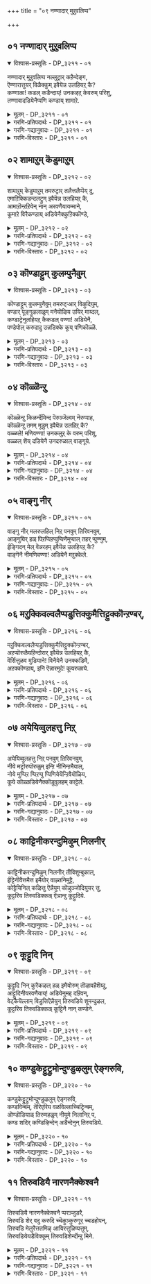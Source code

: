 +++
title = "०९ नण्णादार् मुऱुवलिप्प"

+++


## ०१ नण्णादार् मुऱुवलिप्प

<details open><summary>विश्वास-प्रस्तुतिः - DP_३२११ - ०१</summary>

नण्णादार् मुऱुवलिप्प नल्लुट्रार् कऱैन्देङ्ग,  
ऎण्णारात्तुयर् विळैक्कुम् इवैयॆन्न उलहियऱ् कै?   
कण्णाळा\! कडल् कडैन्दाय्\! उनकऴऱ् केवरुम् परिशु,  
तण्णावादडियेनैप्पणि कण्डाय् शामाऱे.
</details>

<details><summary>मूलम् - DP_३२११ - ०१</summary>

नण्णादार् मुऱुवलिप्प नल्लुट्रार् कऱैन्देङ्ग,  
ऎण्णारात्तुयर् विळैक्कुम् इवैयॆन्न उलहियऱ् कै?   
कण्णाळा\! कडल् कडैन्दाय्\! उनकऴऱ् केवरुम् परिशु,  
तण्णावादडियेनैप्पणि कण्डाय् शामाऱे.
</details>

<details><summary>गरणि-प्रतिपदार्थः - DP_३२११ - ०१</summary>

नण्णादार् = आश्रयिसदवरु, मुऱुवलिप्प = मुसिनगुवन्थ, नल् उट्रार् = ऒळ्ळॆय बन्धुगळु, \(ऒळ्ळॆय आश्रयिसिद्वरु\), कऱैन्दु = मनकरगि, एङ्ग = सङ्कटपडुवन्थ, ऎण् आरा = ऎणिसलु साध्यवागद, तुयर् = दुःखगळन्नु, विळैक्कूम् = बॆळसुवन्थ, इवै = इवुगळु, ऎन्न = एनु \(ऎन्थाद्दु\) उलहियकऴ् कै \(उलहु इयऱ् कै\) = ई लोकद स्वभाववादद्दु, कण् आळा = आळवाद दयॆयन्नुळ्ळवने \(दयाळुवे, करुणाळुवे\), कडल् कडैन्दाय् = कडलन्नु कडॆदवने, उन =निन्न, कऴऱ् के = पाददॆडॆगे, वरुम् = बरुव, परिशु = बहुमानवन्नु \(रीतियन्नु\) \(हिरिमॆयन्नु\), तण् आवाद = कृपॆगॆ योग्यनल्लद, अडियेनै = ई दासनन्नु, पणि = कृपॆमाडु, कण्डाय् = कण्डॆया, शाम् आऱे = सायुव हागॆये. 
</details>

<details><summary>गरणि-गद्यानुवादः - DP_३२११ - ०१</summary>

आश्रयिसदवरु मुसिनगुवन्थ, चॆन्नागि आश्रयिसिरुववरु \(बन्धुबळगदवरु\) मनकरगि सङ्कटपडुवन्थ, ऎणिसलसाध्यवाद दुःखगळन्नु बॆळॆसुवन्थ ई लोकद स्वभाववाद इदु ऎन्थाद्दु? आळवाद दयॆयुळ्ळवने, कडलन्नु कडॆदवने, निन्न पाददॆडॆगे बरुव वरवन्नुकृपॆगॆ योग्यनल्लद ई दासनन्नु, सायुत्तिरुव हागॆये, कृपॆमाडु, कण्डॆया\! 
</details>

<details><summary>गरणि-विस्तारः - DP_३२११ - ०१</summary>

ई पाशुरदल्लि भक्तनादवनु भगवन्तनल्लि माडबेकाद ’प्रपत्ति’य सूचनॆ बरुत्तदॆ. ’प्रपत्ति’ अथवा ’शरणागति’यल्लि ऎरडु बगॆ. 

’भगवन्त, नन्न ई जन्मद सङ्कटगळन्नु तडॆयलारॆ. नन्नन्नु ईगले निन्न पादारविन्दगळल्लि सेरिसिको’ – ऎम्बुदु ऒन्दु बगॆ. जीवनदल्लि अनुभविसुव सङ्कटगळ तॊळलिकॆयल्लि बेसत्तु. जीवनवन्नु मुगिसिदरॆ साकुमाडॆन्दु बेडुवुदु इदु. इन्नॊन्दु बगॆयदु “भगवन्त, ननगॆ ऒदगि बन्दिरुव दुःखसङ्कटगळु नन्न कर्मक्कॆ अण्टिबन्दवु. अवन्नु नानु अनुभविसलेबेकु ऎम्बुदु ननगॆ तिळिदिदॆ. हागॆये माडुत्तेनॆ. आदरॆ, कृपासागानाद नीनु नानु ई देहयात्रॆयन्नु मुगिसिद कूडले, नन्नन्नु नन्न तिरुवडिगळ बळिगॆ करॆदुको. इदे नन्न विनम्र प्रार्थनॆ” –

प्रपत्तिय लक्षणगळल्लि – १\) भगवन्तन गुणस्वभावगळन्नु कुरितु बायि तुम्ब हॊगळुवुदु. २\) तन्न \(भक्तन\) दुर्गुणगळन्नु, तन्न नीचत्ववन्नु कुरितु निन्दिसिकॊळ्ळुवुदु. ३\) तानु अवन अपारकृपॆगॆ तक्कवनल्लदिद्दरू, परमकृपाळुवागि अवनु तन्नन्नु अवन पादगळॆडॆयल्लि सेरिसिकॊळ्ळुव कृपॆमाडबेकॆन्दु बेडुवुदु – इवु बलु मुख्यभागगळु. पाशुरदल्लि इवु चॆन्नागि कण्डुबरुत्तवॆ. 

ई पाशुरदल्लि बरुव इन्नॊन्दु विषयवॆन्दरॆ, ई लोकद जनर नडवळिकॆ. 

“नण्णादार् मुऱुवलिप्प” – \[ऒब्बनन्नु आश्रयिसुववरु कॆलवरु. आश्रयिसदवरु अनेकरु. अवरल्लि \(ई गुम्पिनल्लि\) अवन शत्रुगळू सेरुत्तारॆ\]. नम्मन्नु आश्रयिसदवरु नावु पडुव दुःख, कष्ट, सङ्कटगळन्नु कण्डु कनिकरिसुवुदिल्ल. अदक्कॆ बदलागि, मुसिमुसि नगुत्तारॆ. नम्म सङ्कटगळु अवरिगॆ हितवो, सन्तोषवो काणॆ. इदु ऒन्दु बगॆय जन. 

“नल्लुट्रार् कऱैन्देङ्ग” – नम्मन्नु आश्रयिसिरुववरु नम्म हत्तिरद बन्धुगळु – नॆण्टरु, इष्टरु, मित्ररु. नम्म कष्टगळन्नु कण्डु अवरु मरुगुत्तारॆ. नमगॆ ऒळ्ळॆयदागलि ऎन्दु आशिसुत्तारॆ.

“ऎन्नारात्तुयर् विळैक्कूम्” – हीगॆ ऒब्बरु कनिकरिसिदरॆ, मत्तॊब्बरु मुनिनगुवुदरिन्द, दुःख ऎणिकॆयिल्लदॆ हॆच्चुत्ता होगुत्तदॆयष्टॆ. 

“इवैयॆन्न उलहियऱ् कै” – ई लोकद जनर ई बगॆय स्वभाव विचित्रवल्लवे? इदॆन्था स्वभाव इदु? 

“कडल् कडैन्दाय्” – भगवन्तन आश्रित वात्सल्यक्कॆ इदॊन्दु निदर्शन. देवतॆगळू दानवरू कडु शत्रुगळु. देवतॆगळन्नु हिंसिसुवुदु दानवर कॆलस. देवतॆगळु भक्तरु. भगवन्तनन्नु आश्रयिसिरुववरु देवतॆगळ कष्टवन्नु कण्ड भगवन्तनु तन्न कौशलदिन्द देवदानवरन्ने ऒट्टुगूडिसि, पाल्गडलन्नु कडॆयिसिदनु. अदरिन्द हॊरबन्द अमृतवन्नु देवतॆगळिगॆ मात्रवे हञ्चि, अवरन्नु अमररन्नागिसिदनु. इदु भगवन्तन अपारकृपॆ.

आळ्वाररु हेळुत्तारॆ- भगवन्त, ऒब्बनन्नु कुरितु हॊगळुवन्थ, मत्तॆ कॆलवरु अवनन्नु तॆगळि मुसिनगुवन्थ ई लोकदवर विचित्रवर्तनॆयन्नु कण्डु ननगॆ बेसरवागिदॆ. नीनु कृपासागर. कडलन्नु कडॆदु देवतॆगळिगॆ अमृतवन्नित्तु उपकारमाडिदवनु. निन्न कृपॆगॆ \(नीचनाद\) नानु योग्यनल्ल. आदरू, नानु सायुत्तिरुव हागॆये, नन्नन्नु निन्न तिरुवडिगळ बळिगॆ सेरुव वरवन्नु दयॆनीडु.
</details>

## ०२ शामाऱुम् कॆडुमाऱुम्

<details open><summary>विश्वास-प्रस्तुतिः - DP_३२१२ - ०२</summary>

शामाऱुम् कॆडुमाऱुम् तमरुट्रार् तलैत्तलैप्पॆय् दु,  
एमाऱिक्किडन्दलट्रुम् इवैयॆन्न उलहियऱ् कै,   
आमाऱॊन्ऱऱियेन् नान् अरवणैयायम्माने,  
कूमाऱे विरैकण्डाय् अडियेनैक्कुऱिक्कॊण्डे,
</details>

<details><summary>मूलम् - DP_३२१२ - ०२</summary>

शामाऱुम् कॆडुमाऱुम् तमरुट्रार् तलैत्तलैप्पॆय् दु,  
एमाऱिक्किडन्दलट्रुम् इवैयॆन्न उलहियऱ् कै,   
आमाऱॊन्ऱऱियेन् नान् अरवणैयायम्माने,  
कूमाऱे विरैकण्डाय् अडियेनैक्कुऱिक्कॊण्डे,
</details>

<details><summary>गरणि-प्रतिपदार्थः - DP_३२१२ - ०२</summary>

शामा आऱुम् = मरणहॊन्दुवुदू, कॆडुम् आऱुम् = कॆडुवुदू \(कष्टगळन्नु अनुभविसुवुदू\), तमर् = दायादिगळु, उट्रार् = बन्धुगळु, तलै तलै पॆय् दु = ऒब्बर मेलॊब्बरु बिद्दु हॊडॆदाडुवुदू, एमाऱि = मोसहोगि, किडन्दु = बिद्दु, अलट्रुम् = गोळाडुवुदू, इदु ऎन्न = इवॆल्ल ऎन्थाद्दु, उलहुइयऱ् कै = लोकद स्वभाववु, आम् = आऱु = उज्जीवनगॊळ्ळुव विधवन्नु, ऒन्ऱु = स्वल्पवू, अऱियेन् = अरियॆनु, नान् = नानु, अरवु अणैयाय् = हाविन हासुगॆयवने, अम्माने = सर्वेश्वरने, कूम् आऱे = \(नन्नन्नु\) कूगि करॆयुव रीतियल्ले, विरैकण्डाय् = बेग अनुग्रहिसु, कण्डॆया, अडियेनै = ई दासनन्नु, कुऱिक्कॊण्डे = गुरुतिट्टुकॊण्डे \(मनस्सु माडिये\). 
</details>

<details><summary>गरणि-गद्यानुवादः - DP_३२१२ - ०२</summary>

मरण हॊन्दुवुदु, कॆडुवुदु \(कष्टगळन्नन्नुभविसुवुदु\), दायादिगळु, बन्धुगळु ऒब्बर मेलॊब्बरु बिद्दु हॊडॆदाडुवुदु, मोसहोगि बिद्दुबिद्दु गोळाडुवुदू – इदेनु ई लोकद स्वभाव? उज्जीवनगॊळ्ळुव बगॆयन्नु स्वल्पवू नानरियॆनु. हाविन हासुगॆयवने, सर्वेश्वरने, कूगिकरॆयुव रीतियल्ले ई दासनन्नु गुरुतिट्टुकॊण्डु बेग अनुग्रहिसु, कण्डॆया\! 
</details>

<details><summary>गरणि-विस्तारः - DP_३२१२ - ०२</summary>

हिन्दिन पाशुरदल्लि इहलोकद मनुष्यर परस्पर वर्तनॆयन्नु कुरितु हेळलायितु. ई पाशुरदल्लि अवरिगॆ ऒदगि बरुव सङ्कटगळन्नु कुरितु हेळलागुत्तदॆ. 

“शामाऱुम्.................उलहियऱ् कै” – इल्लि कॆलवु आकस्मिकवाद सङ्कटगळन्नु हेळलागुत्तदॆ. आकस्मिकवागि नडॆयुव विद्यमानगळल्लि ’मरणवॊदगुवुदु’ ऒन्दु. अदुआश्चर्यवन्नू खेदवन्नू ऒट्टिगॆ उण्टु माडुत्तदॆ. चॆन्नागि बदुकि बाळुत्तिरुव मनुष्यनु इद्दक्किद्दन्तॆ मरणिसुवुदागलि, तन्न आर्थिक स्थितियिन्द इद्दक्किद्दन्तॆ उरुळि, भिक्षिकनागुवुदागलि ऒन्दु विचित्रवे सरि. बन्धुगळू दायादिगळू द्वेषासूयॆगळन्नु कारुत्ता परस्पर मनस्सन्नु कॆडिसिकॊळ्ळुवुदन्तू सर्वसामान्य. शान्तिसन्तोषगळिन्द कूडि ऎल्लरू बाळबेकॆम्बुदु अपरूपवाद विषय. इन्नु जीवनदल्लि तम्म वस्तुगळन्नु कळॆदुकॊळ्ळुवुदु, होदद्दक्कागि गोळाडुवुदु – इवुगळू सर्वसामान्यवे. हीगॆ, मनुष्यन नाना बगॆय वर्तनॆगळू, अवुगळिन्द बरुव क्लेशगळु बहळ विचित्रवादवे. इल्लिन प्रश्नॆयेनॆन्दरॆ – ई इहजीवनद नानासङ्कटगळ निवारणॆगॆ अवकाशविल्लवे? 

“आम्ऱॊन्ऱऱियेन्नान्” – मेलण ऎल्ला विचित्र अवस्थॆगळिगॆ ऒळगागि क्लेशपडदन्तॆ उज्जीवनगॊळ्ळुव बगॆयन्नु नानु \(आळ्वाररु\) अरियॆनल्ल – ऎम्ब परिताप. 

“अरवु अणैयाय्” – शेषनन्नु हासुगॆयागि माडिकॊण्डु पाल्गडलल्लि पवडिसि योग निद्दॆयल्लिरुव भगवन्तनन्नु सम्बोधिसिद्दु इदु. नीनु सृष्टिसिद लोकद सङ्कटगळन्नु हरिसबारदे? चेतनर उज्जीवन मार्गवन्नु अवरिगॆ कलिसबारदे? ऎन्द हागॆ. 

“कूमाऱे विरैकण्डाय्......................” – सर्वज्ञनू सर्वरक्षकनू आगिरुव भगवन्तने भक्तर सङ्कटगळन्नु कण्डुकॊळ्ळबेकु. मरुकगॊण्डु अवरन्नु उद्धरिसलु तवकपडबेकु. इदे सहजवादद्दु. मगुविन सङ्कटवन्नु कण्डु तन्दॆ तायियरु कनिकरिसि अदर बळिगॆ धाविसुवन्तॆ. 

आळ्वाररु हेळुत्तारॆ- भगवन्त, ई लोकदल्लि, मरण, कष्ट-सङ्कटगळु, दायादिगळ बन्धुगळ हिंसॆगळु, मोस, वञ्चनॆ, नष्ट, गोळाटगळु – इवॆल्ला मनुष्यनन्नु बगॆबगॆयागि हिंसिसुत्तवॆयष्टॆ. इवुगळिन्द पारागुव उज्जीवनद दारि ननगॆ तिळियदु. नीने, ई दासनन्नु उरुतिसि, निन्नवनॆन्दु भाविसि, नन्नन्नु निन्न बळिगॆ कूगि करॆयुवन्तॆ कनिकरिसु.
</details>

## ०३ कॊण्डाट्टुम् कुलम्पुनैवुम्

<details open><summary>विश्वास-प्रस्तुतिः - DP_३२१३ - ०३</summary>

कॊण्डाट्टुम् कुलम्पुनैवुम् तमरुट्र्‍आर् विऴुदियुम्,  
वण्डार् पूङ्गुऴलाळुम् मनैयॊऴिय उयिर् माय्दल्,  
कण्डाट्रेनुलहियऱ् कैकडल् वण्णा\! अडियेनै,  
पण्डेपोल् करुदादु उन्नडिक्के कूय् पणिकॊळ्ळॆ.
</details>

<details><summary>मूलम् - DP_३२१३ - ०३</summary>

कॊण्डाट्टुम् कुलम्पुनैवुम् तमरुट्र्‍आर् विऴुदियुम्,  
वण्डार् पूङ्गुऴलाळुम् मनैयॊऴिय उयिर् माय्दल्,  
कण्डाट्रेनुलहियऱ् कैकडल् वण्णा\! अडियेनै,  
पण्डेपोल् करुदादु उन्नडिक्के कूय् पणिकॊळ्ळॆ.
</details>

<details><summary>गरणि-प्रतिपदार्थः - DP_३२१३ - ०३</summary>

कॊण्डाट्टुम् = हब्बहुण्णिवॆगळन्नु नडॆसि, मनॆतुम्ब जनर जॊतॆयल्लि सन्तोषदिन्द काल कळॆयुवुदु, कुलम् = कुलवु, पुनैवुम् = \(नडॆसुव\) अहङ्कारद कूडिकॆयू, तमर् = दायादिगळु, उट्रार् = बन्धुगळु, विऴुनिदियुम् = अपारवाद ऐश्वर्यवू, वण्डु = हूविन तलॆगूदलुळ्ळवळू, मनै = मनॆयू, ऒऴिय = नाशवागुवुदु, उयिर् माय् दल् = प्राणवन्नु कळॆदुकॊळ्ळुवुदु \(प्राणवन्नु नीगुवुदु\), कण्डु = \(इवुगळन्नु\) कण्डु, आट्रेन् = सहिसलारॆनु. उलहु इयऱ् कै = लोकद स्वभाववन्नु, कडल् वण्णा = कडलिन बण्णवुळ्ळवने, अडियेनै = ई दासनन्नु, पण्डेपोल् = इष्टुदिनगळ हागॆ, करुदादु = उद्देशिसिद हागल्लदॆ, \(कडॆगणिसदॆ\), उन् अडिक्के = निन्न तिरुवडिगळ बळिगॆ, कूय् = कूगि \(करॆसिकॊण्डु\) पणिकॊळ् = सेवॆयन्नु स्वीकरिसु.
</details>

<details><summary>गरणि-गद्यानुवादः - DP_३२१३ - ०३</summary>

हब्बहुण्णिमॆगळन्नु नडॆसि, मनॆ तुम्ब्क जनर जॊतॆयल्लि सन्तोषदिन्द कालकळॆयुवुदु, कुलवु नडॆसुव जम्बद कूटगळन्नु एर्पडिसुवुदु, दायादिगळु, बन्धुगळु, अपारवाद ऐश्वर्य, दुम्बिगळु तुम्बिरुव हूविन तलॆगूदलिनवळु, मनॆ, नाशवागुवुदु, असुनीगुवुदु – ई लोकद स्वभाववन्नु कण्डु सहिसलारॆ, कडलवण्णने, ई दासनन्नुइष्टु दिनगळ हागॆ कडॆगणिसदॆ, करॆसिकॊण्डु, सेवॆयन्नु स्वीकरिसु. 
</details>

<details><summary>गरणि-विस्तारः - DP_३२१३ - ०३</summary>

सन्तोषवू दुःखवू हेगॆ हगलु रात्रियन्तॆ मनुष्यनन्नु बॆन्नु हत्तियातनॆगॆ गुरिमाडुवुदन्नू अदक्कॆ परिहारवेनॆम्बुदन्नू इल्लि हेळलागुत्तिदॆ. 

मनुष्यनु मैमरॆतु अनुभविसुव सन्तोषद सन्दर्भगळन्नू, अवुगळिगॆ मूलवाद उपकरणगळन्नू हन्तहन्तवागि हेळुत्ता बन्दरू, ऒन्दरिन्द मत्तॊन्दु ऎम्बुदन्नु यारू मरॆयुव हागिल्ल. अवॆल्लवू परस्पर सम्बन्धपडॆदवे. हणवन्तनादवनन्नु ऎल्लरू आश्रयिसुत्तारॆ. स्वप्रयोजनक्कागि हगॆतनवन्नू मरॆयुत्तारॆ. बळगदवरन्नुकुरितु हेळबेकाद्दे इल्ल. तन्न सन्तोषक्कॆ मितिये इल्लवॆन्दू, तानु चिरकालवू हीगॆये इरुवॆनॆन्दू भाविसुत्ता बीगुत्तिरुवाग, तटक्कगॆ ऒन्दॊन्दागि आगलि, ऒट्टागि आगलि, अवनिगॆ सन्तोष तरुवन्थाद्दु ऎल्लवू इल्लवादरॆ, ऒदगि बरुव दुःखसङ्कटगळिगॆ पारवुण्टॆ? 

सन्तोषवू दुःकसङ्कटगळु मनुष्यनन्नु बुडमट्ट कुलुकि हाकुत्तिरुव ई लोकद ’विचित्र’वन्नु कण्डु आळ्वाररिगॆ तुम्ब व्यथॆयागिदॆ. इदक्कॆ परिहारविल्लवे? 

आळ्वाररु हेळुत्तारॆ- कडलवण्णनाद भगवन्त, अपार सम्पत्तिनॊडनॆ बरुव सन्तोषसमारम्भगळु, कुलद हॆम्मॆय कूटगळु, सुदतियरु, नॆण्टरु, इष्टरु, दायादिगळु, आस्तिपास्तिगळु, मनॆमठगळु – इवुगळ नडुवॆ सन्तोषदिन्द, वैभवदिन्द मॆरॆयुव समयदल्लि इवुगळ नष्टवू, सावू तरुव दुःखसङ्कटगळन्नु कण्डु कण्डु ननगॆ तुम्ब व्यथॆयागिदॆ. अवन्नु नानु सहिसलारॆ. आद्दरिन्द, नन्नन्नु बेगलॆ निन्न बळिगॆ करॆदुको. निन्न नित्यसेवॆयन्नु अनुग्रहिसु.
</details>

## ०४ कॊळ्ळॆन्ऱु

<details open><summary>विश्वास-प्रस्तुतिः - DP_३२१४ - ०४</summary>

कॊळ्ळॆन्ऱु किळर्न्दॆमिन्द पॆरुञ्जॆल्वम् नॆरुप्पाह,   
कॊळ्ळॆन्ऱु तमम् मूडुम् इवैयॆन्न उलहिऱ् कै?   
वळ्ळले\! मणिवण्णा\! उनकलुऱ् के वरुम् परिशु,  
वळ्ळल् शॆय् दडियेनै उनदरुळाल् वाङ्गूये.
</details>

<details><summary>मूलम् - DP_३२१४ - ०४</summary>

कॊळ्ळॆन्ऱु किळर्न्दॆमिन्द पॆरुञ्जॆल्वम् नॆरुप्पाह,   
कॊळ्ळॆन्ऱु तमम् मूडुम् इवैयॆन्न उलहिऱ् कै?   
वळ्ळले\! मणिवण्णा\! उनकलुऱ् के वरुम् परिशु,  
वळ्ळल् शॆय् दडियेनै उनदरुळाल् वाङ्गूये.
</details>

<details><summary>गरणि-प्रतिपदार्थः - DP_३२१४ - ०४</summary>

कॊळ् ऎन्ऱु = को ऎन्दु, किळर्न्दु = उक्कि \(चिम्मि\), ऎऴुन्द = ऎद्दु बन्द, पॆरु शॆल्वम् = अपार निधियु \(महदैश्वर्यवु\), नॆरुप्पु आह = बेरॆयागि, कॊळ् ऎन्ऱु = स्वीकरिसु ऎन्दु, तमम् = अज्ञानवु, मूडुम् = आवरिसुव \(मूडुव\), इवै ऎन्न = इवु एनु, उलहु इयऴ् कै = लोकद स्वभाववॆम्बुदु? वळ्ळले = परम उदारिये, मणिवण्णा = नीलमणिवण्णने, उनकऴऱ् के = निन्न तिरुवडिगळिगे, वरुम् = बरुवन्थ, परिशु = वरवन्नु, वळ्ळल् शॆय्दु = औदार्यवन्नु तोरि, अडियेनै = ई दासनन्नु, उनदु अरुळाल् = निन्न कृपॆयिन्द, वाङ्गाये = ऎत्तिकॊ \(बरमाडिको\).
</details>

<details><summary>गरणि-गद्यानुवादः - DP_३२१४ - ०४</summary>

को ऎन्दु चिम्मि ऎद्दु बन्द अपारनिधियु बॆङ्कियागि स्वीकरिसॆन्दु अज्ञान मूडुव इवु एनु लोकद स्वभाववॆम्बुदु? परम उदारिये, नीलमणिवण्णने, निन्न तिरुवडिगळिगे बरुवन्थवरन्नु औदार्यवन्नु तोरि ई दासनन्नु निन्न कृपॆयिन्द \(नीडि\) बरमाडिको.
</details>

<details><summary>गरणि-विस्तारः - DP_३२१४ - ०४</summary>

ई पाशुरदल्लि यार औदार्यक्कॆ ऒळपडुवुदरिन्द श्रेयस्सु अपारनिधिय औदार्यवे, सर्वेश्वरन औदार्यवे? – ऎम्बुदन्नु बहळ स्वारस्यवागि, मनदट्टुवन्तॆ, हेळलागुत्तदॆ. 

भूमियल्लि हुदुगिरुव अपारनिधियु, यारो ऒब्ब अदृष्टशालिगॆ अब्बि बरुवाग, “नानु बरुत्तेनॆ, नानु बरुत्तेनॆ, पडॆदुको, तॆगॆदुको, अनुभविसु’ ऎन्दु हेळुत्ता, मुन्नॆच्चरिकॆ कॊडुत्ता अवनन्नु बन्दु सेरुत्तदॆयन्तॆ. अष्टु अपार ऐश्वर्यवन्नु पडॆदुकॊण्डवन स्थिति हेगागुत्तदॆ? कडुबडवने आगिद्द अवनु ऒम्मॆलॆ महदैश्वर्यवन्तनागुत्तानष्टॆ? अदर कृपॆयिन्द अवन जीवनवे परिवर्तनॆ हॊन्दुत्तदॆ. जगत्तन्ने द्मरॆतु तन्न सम यारू इल्लवॆम्ब दुरहङ्कारद अज्ञान अवनन्नु कवियुवुदर जॊतॆगॆ, नाना कीळुव्यापारगळिगॆ अवकाशमाडिकॊडुत्तदॆ. कडॆगॆ परिणामवेनु? नुग्गि बरुव बॆङ्कियन्नु आसक्तियिन्द तन्न बळिगॆ बरमाडिकॊण्ड फलवे अदक्कॆ. ऎन्दरॆ, तनगॆ आश्रय कॊट्ट वस्तुवन्नु बॆङ्कि बुडमट्ट नाशमाडुव सहजस्वभाववुळ्ळवन्तॆये, ऐश्वर्यवू तनगॆ आश्रयवित्तवन वंशवन्ने निर्नामगॊळिसुत्तदॆ. कण्डिरा, ऐश्वर्य तरुव औदार्यद सत्फलवन्नु\! आश्रयवित्तवनिगॆ मङ्कु हिडिसि, अवन सर्वनाशवन्ने माडिबिडुत्तदॆ. 

ऐश्वर्यक्कॆ बदलागि, परम उदारियाद भगवन्तनिगॆ मनुष्यनु तन्न हृदयदल्लि आश्रयवित्तरो? ऎन्दरॆ, भगवन्तनु तन्न अन्तरङ्गवासियागि तन्नन्नु ऎडॆबिडदन्तॆ तन्नल्लिये नॆलसिद्दानॆन्दु नम्बि, आ सत्यवन्नरितु, अदरन्तॆ नडॆदुकॊळ्ळुवुदे आ आश्रय\! स्वामियु तन्न अपार औदार्यदिन्द, तन्नन्नु नम्बिदवनन्नु उद्धरिसुत्तानॆ. तन्न बळिगे अवनन्नु सॆळॆदुकॊळ्ळुत्तानॆ. 

ऐश्वर्यद औदार्य सर्वनाशक्कॆ कारणवादरॆ, भगवन्तन औदार्य शाश्वतवाद आनन्दवन्नु निलुकिसुत्तदॆ. 

आळ्वाररु हेळुत्तारॆ- नीलमणियन्तॆ आकर्षकने, उदारिये \(केळिद्दन्नॆल्ला धाराळवागि तडॆयिल्लदन्तॆ कॊडतक्कवने\), आश्रयवन्नित्त वस्तुवन्ने बॆङ्कि निर्नामगॊळिसुव हागॆ ऐश्वर्य सर्वनाशवन्नुण्टुमाडुत्तदॆ. आदरू, मनुष्यनु अज्ञानियागि, अदर पट्टिगॆ सिक्किबीळुत्तानल्ल\! इदेनु ई लोकद विचित्रस्वभाव\!\! ई निन्न दासन मेलॆ निन्न औदार्यवन्नु हरिसि, कृपॆमाडि निन्न बळिगॆ इवनन्नु बरमाडिको. 

कोरिकॆय रीतियल्लि सम्पत्तु सुखसन्तोषगळन्नु ऒदगिसिदरू, कडॆगॆ अदु सर्वनाश माडतक्कद्दे. अज्ञानिगळु अदक्कॆशरणागुत्तारॆ\! भगवत्कृपॆगल्ल. तिळिवळिकॆयुळ्ळवनु मात्रवे भगवन्तनन्नु सेरलु तवकिसुवुदु.
</details>

## ०५ वाङ्गु नीर्

<details open><summary>विश्वास-प्रस्तुतिः - DP_३२१५ - ०५</summary>

वाङ्गु नीर् मलरुलहिल् निऱ् पनवुम् तिरिवनवुम्,  
आङ्गुयिर् हळ् पिऱप्पिऱप्पुप्पिणैमुप्पाल् तहर् प्पुण्णुम्,  
ईङ्गिदन् मेल् वॆन्नरहम् इवैयॆन्न उलहियऱ् कै?   
वाङ्गॆनै नीमणिवण्णा\! अडियेनै मऱुक्केले.
</details>

<details><summary>मूलम् - DP_३२१५ - ०५</summary>

वाङ्गु नीर् मलरुलहिल् निऱ् पनवुम् तिरिवनवुम्,  
आङ्गुयिर् हळ् पिऱप्पिऱप्पुप्पिणैमुप्पाल् तहर् प्पुण्णुम्,  
ईङ्गिदन् मेल् वॆन्नरहम् इवैयॆन्न उलहियऱ् कै?   
वाङ्गॆनै नीमणिवण्णा\! अडियेनै मऱुक्केले.
</details>

<details><summary>गरणि-प्रतिपदार्थः - DP_३२१५ - ०५</summary>

वाङ्गुम् = \(ऎल्लवन्नू\) मुळुगिसिकॊळ्ळुव\) \(आहुति तॆगॆदुकॊळ्ळुव\) नीर् = नीरिनल्लि, मलरुम् \(मलर्\) = हुट्टुव, \(हुट्टिद\) उलहिल् = ई लोकदल्लि, निऱ् पनवुम् = निन्तिरुवुवू \(स्थानर वस्तुगळू\), तिरिवनवुम् = नडॆयुवुवू \(ओडाडतक्कवू\) \(जङ्गम वस्तुगळू\), आङ्गु = आया स्थळगळल्लि \(अववुगळ स्थळदल्लि\), उयिर् हळ् = प्राणिगळु, पिऱप्पु = हुट्टुवुदु, इप्पु = सायुवुदु, पिणै = नरळुवुदु \(रोगवन्ननुभविसुवुदु\), मुप्पाल् = मुप्पिनिन्द, तहर् प्पुलुण्णुम् = सङ्कटवन्नु अनुभविसुवुवु. ईङ्गु = ई लोकदल्लिरुवाग \(बदुकिरुवाग\), इदन् मेल् = इदर मेलॆ, वॆम् नरहम् = क्रूरवाद नरकानुभव, इवै ऎन्न = इवॆल्ला एनु, उलहु इयऱ् कै = ई लोकद \(विचित्र\) स्वभाववॆम्बुदु? वाङ्गु = ऎत्तिको \(तॆगॆदुको\), ऎनै = नन्नन्नु, नी = नीनु, मणिवण्णा = नीलमणिय बण्णदवने, \(मणिवण्णने\), अडियेनै = ई दासनन्नु, मऱुक्केले = सङ्कटगॊळिसदन्तॆये \(सङ्कटक्कॆ सिक्किबीळदन्तॆ माडदेये\). 
</details>

<details><summary>गरणि-गद्यानुवादः - DP_३२१५ - ०५</summary>

ऎल्लवन्नू आहुति तॆगॆदुकॊळ्ळुव नीरिनल्लि हुट्टिद ई लोकदल्लि निन्तिरुव वस्तुगळू, अववुगळ स्थळगळल्लिरुव प्राणिगळु हुट्टु, सावु, रोग, मुप्पुगळिन्द सङ्कटपडुवुदु ई लोकदल्लिरुवाग \(बदुकिरुवाग\), इदर मेलॆ क्रूरवाद नरक\! इवॆल्ला एनु ई लोकद विचित्र स्वभाववॆम्बुदु? नीलमणिवण्णा नीनु नन्नन्नु ऎत्तिको. ई दासनन्नु सङ्कटक्कॆ सिक्कि बीळदन्तॆये. 
</details>

<details><summary>गरणि-विस्तारः - DP_३२१५ - ०५</summary>

ई पाशुरदल्लि लोकद ऎल्ला प्राणिगळू अनुभविसलेबेकाद बगॆबगॆय सङ्कटगळन्नु कण्डु आळ्वाररु मरुगुत्तारॆ. अदर निवारणॆगॆ तक्क परिहारवन्नू सूचिसुत्तारॆ. 

नीरु ई लोकवन्नु सुत्तुवरिदिदॆ. समयवॊदगिदाग, अदे ई लोकवन्नु तन्नल्लि मुळुगिसिकॊण्डु बिडुवुदु. नीरिनल्ले हुट्टिद्दु ई लोक. निजवागियू ई लोकवॆम्बुदु स्थिरवादद्दे?

ई लोकद वस्तुगळन्नु कुरितु स्वल्प योचिसोण. कॆलवु वस्तुगळु निन्तल्ले निन्तिरुत्तवॆ. मत्तॆ कॆलवु ऒन्दॆडॆयिन्द मत्तॊन्दॆडॆगॆ चलिसबल्लवु. बुद्धिशक्तियन्नू, देहशक्तियन्नू पडॆद मनुष्यनिन्द हिडिदु मृग, पक्षि, क्रिमि, कीटगळवरॆगॆ इरुव नाना बगॆय जीवगळु, तम्मतम्म मट्टदल्लि, तम्मतम्म स्वभावक्कॆ, सामर्थ्यक्कॆ अनुगुणवागि, जीवन नडॆसुत्तवॆ. जीवनिगॆ हुट्टु, सावु, रोग, मुप्पु ऎम्ब नाल्कु अवस्थॆगळु तप्पिद्दल्ल. इल्लिगे मुगियिन्तॆदल्ल. बदुकिरुवाग जीवनु माडिद कर्मगळिगॆ अनुगुणवागि, मरणिसिद बळिक आ कर्मगळिगॆ तक्क हागॆ नरकवासवू, अल्लिन क्रूरदण्डनॆ, हिंसॆगळन्नु अनुभविसबेकागुवुदु. ऒन्दॊन्दू विचित्रवे\! 

इन्थ अस्थिर प्रपञ्चदल्लि, अस्थिरवाद जीवन नडॆसुत्ता, नाना बगॆय सङ्कटगळन्नू अवस्थॆगळन्नू अनुभविसुत्ता, बदुकिरुवुदू ऒन्दु विचित्रवे सरि\! इदक्कॆ प्रतीकारवे इल्लवॆ? 

आळ्वाररु हेळुत्तारॆ- नीलमणिवण्णा, अस्थिरवाद ई लोकदल्लि, क्षणिकवू अस्थिरवाद जीवन नडॆसुत्ता, हुट्टु, सावु, रोग, मुप्पुगळन्नु अनुभविसुत्ता, मरणानन्तर नरकयातनॆयन्नू अनुभविसुत्ता, नानासङ्कटगळन्नु अनुभविसुव ई लोकद स्वभाव ननगॆ बेसरतन्दिदॆ. नन्नन्नुई सङ्कटदल्ले तॊळलिसदन्तॆ, कृपॆमाडि, नन्नन्नु उद्धरिसु.
</details>

## ०६ मऱुक्किवल्वलैप्पडुत्तिक्कुमैत्तिट्टुक्कॊन्ऱण्बर्,

<details open><summary>विश्वास-प्रस्तुतिः - DP_३२१६ - ०६</summary>

मऱुक्किवल्वलैप्पडुत्तिक्कुमैत्तिट्टुक्कॊन्ऱण्बर्,  
अऱप्पॊरुळैयऱिन्दोरार् इवैयॆन्न उलहियऱ् कै,  
वॆर्सित्तुळव मुडियाने\! विनैयेनै उनक्कडिमै,  
अऱक्कॊण्डाय्, इनि ऎन्नारमुदे\! कूयरुळाये.
</details>

<details><summary>मूलम् - DP_३२१६ - ०६</summary>

मऱुक्किवल्वलैप्पडुत्तिक्कुमैत्तिट्टुक्कॊन्ऱण्बर्,  
अऱप्पॊरुळैयऱिन्दोरार् इवैयॆन्न उलहियऱ् कै,  
वॆर्सित्तुळव मुडियाने\! विनैयेनै उनक्कडिमै,  
अऱक्कॊण्डाय्, इनि ऎन्नारमुदे\! कूयरुळाये.
</details>

<details><summary>गरणि-प्रतिपदार्थः - DP_३२१६ - ०६</summary>

मऱुक्कि = भ्रान्तिगॊळिसि, वल् = बलवाद, वलैप्पडुत्ति = बलॆयन्नु बीसि, कुमैत्तिट्टु = चित्रहिंसॆमाडि, कॊन्ऱु = कॊन्दु, उण्बर् = उण्णुववरु, अऱम् पॊरुळै = धर्मवस्तुवन्नु, \(धर्म तत्त्ववन्नु\), अऱिय = तिळियलु, ओरार् = गमनिसुवुदिल्ल \(योचिसलाररु\), इवै ऎन्न = इवु एनु, उलहु इयऱ् कै = लोकद स्वभाव? वॆऱि = परिमळिसुव, तुळवम् = तुलसिय, मुडियाने = किरीटवन्नुळ्ळवने, विनैयेनै = पापियाद नन्नन्नु, उनक्कु = निनगॆ, अडिमै = दास्यवन्नु, अऱ = पूर्तियागि, कॊण्डाय् = मादिकॊण्डिरुववने \(स्वीकरिसिरुववने\), इनि = इन्नु, ऎन्=नन्न आर् = तुम्बिद, अमुदे = अमृतवे \(अमृत स्वरूपने\) कूय् = कूगि करॆदु, अरुळाये = कृपॆमाडु. 
</details>

<details><summary>गरणि-गद्यानुवादः - DP_३२१६ - ०६</summary>

भ्रान्तिगॊळिसि, बलवाद बलॆयन्नु बीसि, चित्रहिंसॆमाडि, कॊन्दु उण्णूववरु धर्मवस्तुवन्नु गमनिसलाररु. इदेनु ई लोकद स्वभाव? परिमळिसुव तुलसिय किरीटवन्नुळ्ळवने, पापियाद नन्नन्नु निन्न दासवनन्नागि पूर्तियागि स्वीकरिसिरुववने, नन्न पूर्णवाद \(तुम्बु\) अमृतवे, इन्नु \(नन्नन्नु\) कूगि कृपॆमाडु. 
</details>

<details><summary>गरणि-विस्तारः - DP_३२१६ - ०६</summary>

ई पाशुरदल्लि हॊट्टॆ हॊरॆयुवुदक्कागि हेगॆ जन मानव सहजवाद सद्गुणगळन्नॆल्ला मरॆतु कटुकरागुत्तारल्ल ऎन्दु आळ्वाररु मरुगुत्तारॆ. 

“मऱुक्कि.................ओरार्” – ऎल्लि मीनन्नु, जिङ्कॆ, मॊल मुन्ताद भयपडुव प्राणिगळन्नु हिडियुव क्रमद सूचनॆ कण्डु बरुत्तदॆ. सरळवागि, स्वच्छन्दवागि, यारॊब्बरिगू तॊन्दरॆ कॊडदन्तॆ जीविसुव ई प्राणिगळन्नु हिडियुवुदादरू हेगॆ? अवु सरागवागि ओडाडुव \(चलिसुव\) स्थळगळल्लि बलॆ बीसुत्तारॆ. अल्लिगॆ अवुगळन्नु सॆळॆयुवुदक्कागि अवक्कॆ इष्टवादआहार वस्तुवन्नु इरिसुत्तारॆ. इदरिन्द अवु मोस होगुत्तवॆ. बलॆयल्लि सिक्किबीळुत्तवॆ. तम्मकैगॆ सिक्किबिद्द आ प्राणिगळिगॆ चित्रहिंसॆकॊट्टु, आनन्दिसुत्ता, अवुगळन्नु कॊन्दु, बेयिसि, तिन्दु तेगुत्तारॆ. 

बलॆबीसि, प्राणिगळन्नु हिडिदु, कॊन्दु तिन्नुवुदु ऒन्दु बगॆय वञ्चनॆ. अदक्किन्तलू दारुणवादद्दु मत्तॊन्दु. अरियद सज्जनरन्नु मोसगॊळिसि, अवर सर्वस्ववन्नू अपहरिसि, अवरन्नु सङ्कटक्कॆ गुरिमाडुवुदु. कटुकराद जन तम्म स्वार्थक्कागि, एनन्नु बेकादरू माडलु सिद्ध. अन्थवरु मानवकुलवन्नु रञ्जिसुव करुणॆ, दयॆ, औदार्य, अहिंसॆ, धर्म, मुन्ताद उत्तमगुणगळन्नु गमनिसुत्तारॆये? 

धर्मबाहिरवाद, मानव सहजगुणक्कॆ विरुद्धवाद ऎल्ला बगॆय कॆलसगळू ई गुम्पिनवरिगॆ सेरिदवॆन्नबहुदु. 

आळ्वाररु हेळुत्तारॆ- परिमळिसुव तुलसिय हारवन्नु किरीटदल्लि मुडिदवने, परिपूर्णवाद अमृतस्वरूपिये, ई लोकदल्लि वञ्चनॆ, हिंसॆगळे मुख्यवागिदॆयल्ल\! धर्मद अरिवे जनक्कॆ इल्लदन्तॆ होगिदॆयल्ल\! इहलोकद ई विचित्र रीतियन्नु नानु सहिसलारॆ. पापियाद नन्नन्नु निन्न दासनन्नागि स्वीकरिसलु, नन्नन्नु कूगि, निन्न बळिगॆ करॆदुको.
</details>

## ०७ अयेयिव्वुलहत्तु निऱ्

<details open><summary>विश्वास-प्रस्तुतिः - DP_३२१७ - ०७</summary>

अयेयिव्वुलहत्तु निऱ् पनवुम् तिरिवनवुम्,  
नीये मट्रॊरुपॊरुळुम् इन्ऱि नीनिन्ऱमैयाल्,  
नोये मुप्पिऱ प्पिऱप्पु प्पिणियेयॆन्ऱिवैयॊऴिय,  
कूये कॊळ्ळडियेनैक्कॊडुवुलहम् काट्टेले.
</details>

<details><summary>मूलम् - DP_३२१७ - ०७</summary>

अयेयिव्वुलहत्तु निऱ् पनवुम् तिरिवनवुम्,  
नीये मट्रॊरुपॊरुळुम् इन्ऱि नीनिन्ऱमैयाल्,  
नोये मुप्पिऱ प्पिऱप्पु प्पिणियेयॆन्ऱिवैयॊऴिय,  
कूये कॊळ्ळडियेनैक्कॊडुवुलहम् काट्टेले.
</details>

<details><summary>गरणि-प्रतिपदार्थः - DP_३२१७ - ०७</summary>

आयो = आगिये, इ-उलहत्तु = ई लोकदल्लि, निऱ् पनवुम् = निन्तिरुववू \(स्थावर वस्तुगळू\), तिरिवनवू = चलिसुववू \(जङ्गम वस्तुगळू\), नीयो = नीने, मट्रु = बेरॆ, ऒरु पॊरुळुम् = यावॊन्दु वस्तुवू, इन्ऱि = इल्लदॆ, नी = नीनु, निन्ऱ मैयाल् = इरुवुदरिन्द \(व्यापिसिकॊण्डिरुवुदरिन्द\), नोयो = सङ्कटवे, मुप्पु =मुप्पु, पिऱप्पु = हुट्टु, इऱप्पु = सावु, पिणिये = बन्धनवे, ऎन्ऱु = ऎम्ब, इवै = इवुगळु, ऒऴिय = नीगुवन्तॆ, कूये कॊळ् = कूगि स्वीकरिसु, अडियेनै = ई दासनन्नु, कॊडु = क्रूरवाद, उलहम् = लोकवन्नु, काट्टेले = तोरिसदन्तॆये. 
</details>

<details><summary>गरणि-गद्यानुवादः - DP_३२१७ - ०७</summary>

ई लोकदल्लि निन्तिरुवुवू, चलिसुवुवू नीने आगिये, मत्तॆ बेरॆ यावॊन्दु वस्तुवू इल्लदन्तॆ नीनिरुवॆयाद्दरिम्द \(व्यापिसिकॊण्डिरुवॆयाद्दरिन्द\), सङ्कट, मुप्पु, हुट्टु, सावु, बन्धन, ऎम्बिवुगळु नीगुवन्तॆ, ई क्रूरवाद लोकवन्नु तोरिसदन्तॆ, ई दासनन्नु कूगि करॆदुको. 
</details>

<details><summary>गरणि-विस्तारः - DP_३२१७ - ०७</summary>

ई लोकदल्लि तोरिबरुव ऎल्ला वस्तुगळु भगवन्तन स्वरूपवे ऎम्बुदन्नू, अवनल्लद वस्तुवू इल्लवॆम्बुदन्नू ई पाशुर स्पष्टपडिसुत्तदॆ. ऎल्लवू भगवन्तने\! 

आद्दरिन्द, ’नानु’ ऎम्बुदक्कॆ ऎडॆयॆल्लि? ऎल्लवू ’नीने’ \(भगवन्तने\) आगिरुवुदरिन्द, ’निन्न’न्नु \(ई दासन रूपदल्लिरुव\) नीने कूगिकरॆदुको, ऎम्ब ’अहं’ निरसनवू कण्डु बरुत्तदॆ.

आळ्वाररु हेळुत्तारॆ- भगवन्त, ई लोकदल्लिरुव सकल चराचर वस्तुगळु नीने. नीनल्लद बेरॆ याव वस्तुवू इल्ल. हागॆ नीनु सर्वव्यापियागिद्दी. ई लोकवादरो बलुक्रूरवादद्दु. हुट्टु, सावु, दुःख, सङ्कट, रोग, मुप्पु इवुगळिन्द तुम्बिद्दु, अवुगळ कट्टिगॆ ई दासवन्नु ऒळगु माडदन्तॆ, अवॆल्लवू नीगि होगुवन्तॆ इवनन्नु नीने कूगि करॆदुकॊळ्ळबेकु. 

ऎल्लिय तनक ’नानु’ ऎम्बुदु अण्टिकॊण्डिरुवुदो, अल्लिय तनक भगवन्तनिन्द बेरॆ ’नानु’ होदरॆ, आग भगवत्सामीप्यवे\!
</details>

## ०८ काट्टिनीकरन्दुमिऴुम् निलनीर्

<details open><summary>विश्वास-प्रस्तुतिः - DP_३२१८ - ०८</summary>

काट्टिनीकरन्दुमिऴुम् निलनीर् तीविशुम्बुकाल्,  
ईट्टिनीवैत्तमैत्त इमैयोर् वाऴ्तनिमुट्टै,  
कोट्टैयिनिल् कऴित्तु ऎन्नैयुम् कॊऴुञ्जोदियुयर् त्तु,   
कूट्टरिय तिरुवडिक्कळ् ऎञान्ऱु कूट्टुदिये.
</details>

<details><summary>मूलम् - DP_३२१८ - ०८</summary>

काट्टिनीकरन्दुमिऴुम् निलनीर् तीविशुम्बुकाल्,  
ईट्टिनीवैत्तमैत्त इमैयोर् वाऴ्तनिमुट्टै,  
कोट्टैयिनिल् कऴित्तु ऎन्नैयुम् कॊऴुञ्जोदियुयर् त्तु,   
कूट्टरिय तिरुवडिक्कळ् ऎञान्ऱु कूट्टुदिये.
</details>

<details><summary>गरणि-प्रतिपदार्थः - DP_३२१८ - ०८</summary>

काट्टि = तोरि, बॆळगिसि, नी = नीनु, करन्दु = करगिसि, उमिऴुम् = हॊरबरिसुव, निलम्, नीर्, ती, विशुम्बु, काल् = नॆल, नीरु, बॆङ्कि, बानु, गाळि – इवुगळन्नु, ईट्टि = ऒन्दुगूडिसि, नी = नीनु, वैत्तु = इरिसि, अमैत्त = क्रमगॊळिसिद \(पूर्णगॊळिसिद\), इमैयोर् = देवतॆगळु \(मेलण लोकदवरु\), वाऴ् = बाळुव, तनि = पूर्णवाद, मुट्टै = मॊट्टॆयाद \(ब्रह्माण्डवॆम्ब\), कोट्टैयिनिल्= कोटॆयिन्द, कऴित्तु = तप्पिसि \(दाटिसि\), ऎन्नैयुम् = नन्नन्नू, कॊऴु शोदि = तुम्बु बॆळकिनदागि, उयर् त्तु = उन्नतगॊळिसि, कूट्टु अरिय = सेरलु असाध्यवॆनिसिद, तिरुवडिक्कळ् = तिरुवडिगळन्नु, ऎञ्ञान्ऱु = ऎन्दिगॆ, कूट्टुदियो = सेरिसुवॆयो. 
</details>

<details><summary>गरणि-गद्यानुवादः - DP_३२१८ - ०८</summary>

बॆळगिसि तोरि, नीनु, करगिसि, हॊरबरिसुव नॆलनीरु बॆङ्कि बानुगाळिगळन्नु ऒन्दुगूडिसि, सेरिसि, क्रमगॊळिसिद \(पूर्णगॊळिसिद\) मेलणलोकदवरु वासिसुव पूर्णवाद ब्रह्माण्डवॆम्ब कोटॆयिन्द तप्पिसि, तुम्बु बॆळकिनदागि उन्नतगॊळिसि \(बॆळॆसि\) सेरलु असाध्यवॆनिसिद तिरुवडिगळन्नु ऎन्दिगॆ सेरिसुवॆयो. 
</details>

<details><summary>गरणि-विस्तारः - DP_३२१८ - ०८</summary>

ई पाशुरदल्लि भगवन्तन तिरुवडिगळ बळि सारुवुदु ऎष्टु कष्ट. अदॆष्टु कालहिडियुवुदो ऎम्ब आळ्वारर \(भक्तनाद जीवन\) परितापवन्नु सूचिसलागुत्तदॆ. 

पञ्चभूतगळिन्द सृष्टियाद ई देहवु क्रमक्रमवागि, तन्नकर्मानुसार्वागि, शुद्धिहॊन्दुत्ता होदरू, अदु ’बन्धन’दिन्द बिडुगडॆ हॊन्दुवुदिल्ल. हुट्टु, बाळ्वॆ, सावुगळ परम्परॆयिन्दबिडुगडॆ हॊन्दुवुदक्कागलि, शुद्धसत्त्वमयवाद परमपददल्लिरुव सर्वेश्वरन तिरुवडिगळन्नु पडॆयुवुदक्कागलि, अवन कृपॆय हॊरतु साध्यविल्ल.

प्रकृति सम्बन्धवन्नु पड्दद्दु ई लोकद जीवन. इदन्नु तप्पिसिकॊण्डु, स्वर्गवासवन्नू स्वर्गानुभववन्नू पडॆयुवुदु उत्तम रीतिय कर्मगळन्नु \(पुण्यकर्मगळन्नु\) माडुत्त होगुवुदरिन्द. ई बगॆय जीवनक्कू भगवत्कृपॆ मुख्य. अदे आधार, स्वर्गप्राप्ति आयितॆन्दऊ, अल्लिय सुखवू ई लोकदल्लि कूडिट्टिद्द पुण्यवॆल्ल पूर्तियागि मुगियुववरॆगॆ मात्रवे. मत्तॆ जीवनु ई लोकक्के मरळबेकॆन्नुत्तारॆ. आद्दरिन्द जीवनिगॆ ई बन्धन तप्पिद्दल्ल. ब्रह्माण्डदल्लि वासिसुव चतुर्मुखनिन्द हिडिदु ऎल्ला जीविगळू ई नियमक्कॆ ऒळपट्टवे\! इदरिन्द बिडुगडॆ हॊन्दबेकॆम्बुदे आळ्वारर कातर. 

ब्रह्माण्डवॆम्बुदे ऒन्दु भद्रवाद कोटॆ. अदरिन्दाचॆगॆ इरुवुदु भगवत्सन्निधियाद परमपद. ऎल्ल जीवरू अदन्नु पडॆदुकॊळ्ळलेबेकु. 

आळ्वाररु हेळुत्तारॆ- भगवन्त, आगाग्गॆ नीनु नडॆसुव सृष्टि, स्थिति, लयगळ मूलक पञ्चभूतगळन्नु ऒन्दुगूडिसि, क्रमगॊळिसि, पडॆदुकॊण्ड नानाजीवगळन्नु उत्तमगॊळिसि, अवक्कॆ मेलण लोकगळ वासवन्नु नीडुवॆ. ब्रह्माण्डदल्लि, ब्रह्मनिन्द हिडिदु ऎल्ला जीवरुगळू, निन्न कृपॆय हॊरतु, निन्न तिरुवडिगळन्नु सेरलु साध्यविल्ल. ई अच्चुकट्टिनल्लि नानु निन्न तिरुवडिगळन्नु ऎन्दिगॆ कूडिकॊळ्ळुवॆनो काणॆनल्ल. 

जन्मतळॆद ऒन्दॊन्दु जीववू, क्रमक्रमवागि, उत्तमगॊळ्ळुत्ता होगुत्तदॆ. कालक्रमदल्लि, अदु पूर्णशुद्धतॆयन्नु पडॆदु, भगवन्तनन्नु कूडिकॊळ्ळुवश्टु उन्नतक्कॆ एरुत्तदॆ. इदे प्रगति चक्र ऎन्नुवुदु. ऎल्ला जीवरू इदन्नु हॊन्दिकॊळ्ळलेबेकु ऎम्ब सत्यद सूचनॆ इल्लि कण्डु बरुत्तदॆ ऎन्नबहुदु.
</details>

## ०९ कूट्टुदि निन्

<details open><summary>विश्वास-प्रस्तुतिः - DP_३२१९ - ०९</summary>

कूट्टुदि निन् कुरैकऴल् हळ् इमैयोरुम् तॊऴावहैशॆय्दु,  
आट्टुदिनीयरवणैयाय्\! अडियेनुमह् दऱिवन्,  
वेट्कैयॆल्लाम् विडुत्तिऎन्नैयुन् तिरुवडिये शुमन्दुऴल,  
कूट्टरिय तिरुवडिक्कळ् कूट्टिनै नान् कण्डेने.
</details>

<details><summary>मूलम् - DP_३२१९ - ०९</summary>

कूट्टुदि निन् कुरैकऴल् हळ् इमैयोरुम् तॊऴावहैशॆय्दु,  
आट्टुदिनीयरवणैयाय्\! अडियेनुमह् दऱिवन्,  
वेट्कैयॆल्लाम् विडुत्तिऎन्नैयुन् तिरुवडिये शुमन्दुऴल,  
कूट्टरिय तिरुवडिक्कळ् कूट्टिनै नान् कण्डेने.
</details>

<details><summary>गरणि-प्रतिपदार्थः - DP_३२१९ - ०९</summary>

कूट्टुदि = कूडिसिद्दी \(जोडिसिद्दी\), निन् = निन्न, कुरै कऴल्हळ् = आभरणगळ तिरुवडिगळन्नु, इमैयोरुम् = देवतॆगळू, तॊऴावहै = पूजिसद रीतियन्नु, शॆय्दु = मादि, आट्टुदी = आडिसुत्ती, नी = नीनु, अरवु अणैयाय् = शेषशयनने, अडियेनुम् = दासनाद नानू, अह् दु = आ विषयवन्नु, अऱिवन् = तिळिदिद्देनॆ, वेट्कैऎल्लाम् = आशॆगळॆल्लवन्नू, विडुत्ति = बिडिसि, ऎन्नै = नन्नन्नु, उन् तिरुअडिये = निन्न तिरुवडिगळन्ने, शुमन्दु = तलॆय मेलॆ हॊत्तु, उऴल = अलॆदाडुवन्तॆ, कूट्टरिय \(कूडु\+अरिय = कूट्टरिय\) = सेरलु साध्यवल्लद, तिरु अडिक्कळ् = तिरुवडिगळन्नु, कूट्टिनै = सेरिसिरुवॆ, \(इदन्नु\), नान् =नानु, कण्डेने = कण्डुकॊण्डॆनल्ल\! 
</details>

<details><summary>गरणि-गद्यानुवादः - DP_३२१९ - ०९</summary>

शेषशयनने, निन्न आभरणगळिन्द अलङ्कृतवाद तिरुवडिगळन्नु जोडिसिद्दी. देवतॆगळू पूजिसद हागॆ माडि आडिसुत्ती. दासनाद ननगॆ ईविषय तिळिदिदॆ. नन्न ऎल्ला बगॆय आशॆगळन्नू बिडिसि, नन्नन्नु निन्न तिरुवडिगळन्ने तलॆयमेलॆ हॊत्तु अलॆदाडुवन्तॆ, सेरलु साध्यवल्लद निन्न तिरुवडिगळन्नु नानु कण्डुकॊण्डॆनल्ल\!
</details>

<details><summary>गरणि-विस्तारः - DP_३२१९ - ०९</summary>

भगवन्तनिगॆ देवतॆगळ मेलॆ कूड इल्लद अपारवाद वात्सल्य तन्न भक्तर मेलिदॆ ऎम्बुदन्नू, भक्तनिगॆ अवनु अत्यन्त सुलभसाध्यनॆन्दू ई पाशुरदल्लि हेळलागुत्तदॆ. 

पाल्गडलल्लि भगवन्तनु शेषशयननागि पवडिसिरुवुदु ब्रह्मादि देवतॆगळु अल्लिगॆ बन्दु तम्मतम्म प्रार्थनॆयन्नु सल्लिसलु अनुकूलवागलॆन्दु. अवर प्रार्थनॆयन्नु स्वामियु केळबल्ललु अनुकूलवागलॆन्दु. अवर प्रार्थनॆयन्नु स्वामियु केळबल्लनादरू, अवरिगॆ सुलभवागि मैदोरुवुदिल्ल. सामान्य मानवभक्तनिगादरो अवनु अत्यन्त सुलभनु. आ भक्तरु आश्रयिसि उद्धारगॊळ्ळलॆन्दे तन्न तिरुवडिगळन्नु कूडिसिट्टुकॊण्डिद्दानॆ\! 

आळ्वाररु हेळुत्तारॆ- शेषशायियाद भगवन्त, दिव्याभरण भूषितवाद निन्न तिरुवडिगळन्नु जोडिसि सिद्धपडिसिद्दी\! निन्न दासनाद नन्नन्थवरिगॆन्दे हागॆ. देवादि देवतॆगळू निन्न तिरुवडिगळन्नु कण्डु पूजिसलु सुलभसाध्यवल्ल. ई विचार ननगॆ गॊत्तिदॆ. अधोगतिगॆ सॆळॆदॊय्युवन्थ नन्न ऎल्ला आशॆगळन्नू नन्निन्द नीगिसि, ऎडॆबिडदन्तॆ नन्न तलॆय मेलॆ हॊत्तु तिरुगाडलु अनुकूलिसुवन्तॆ, अवुगळन्नु सेरलु सह साध्यविल्लद, निन्न पवित्रवाद तिरुवडिगळन्नु, निन्न अनुग्रहदिन्द, नानु कण्डुकॊण्डिद्देनॆ.
</details>

## १० कण्डुकेट्टुट्रुमोन्दुण्डुऴलुम् ऐङ्गरुवि,

<details open><summary>विश्वास-प्रस्तुतिः - DP_३२२० - १०</summary>

कण्डुकेट्टुट्रुमोन्दुण्डुऴलुम् ऐङ्गरुवि,  
कण्डविन्बम्, तॆरिएरिय वळविल्लाच्चिट्रिन्बम्,  
ऒण्डॊडियाळ् तिरुमहळुम् नीयुमे निलानिऱ् प,  
कण्ड शदिर् कण्डिऴिन्देन् अडैन्देनुन् तिरुवडिये.
</details>

<details><summary>मूलम् - DP_३२२० - १०</summary>

कण्डुकेट्टुट्रुमोन्दुण्डुऴलुम् ऐङ्गरुवि,  
कण्डविन्बम्, तॆरिएरिय वळविल्लाच्चिट्रिन्बम्,  
ऒण्डॊडियाळ् तिरुमहळुम् नीयुमे निलानिऱ् प,  
कण्ड शदिर् कण्डिऴिन्देन् अडैन्देनुन् तिरुवडिये.
</details>

<details><summary>गरणि-प्रतिपदार्थः - DP_३२२० - १०</summary>

कण्डु = नोडि, केट्टु = केळि, उट्रु =मुट्टि, मोन्दु = मूसि, उण्डु = उण्डु, उऴलुम् = तिरुगाडुव, ऐङ्गरुवि = पञ्चेन्द्रियगळु, कण्ड = कण्डुकॊण्ड, इन्बम् = आनन्दवन्नु, तॆरिवु = तिळियुविकॆ, अरिवु =नाश, अळवु = मिति\(ऎल्लॆ\) इल्ला = इल्लद, चिट्रिन्बम् = अल्पानन्दवन्नु, ऒण् तॊडियाळ् = सुन्दरवाद कैबळॆगळन्नु धरिसिदवळाद, \(ऒण्\+तॊडियाळ् = ऒण्डॊडियाळ्\), तिरुमहळुम् = श्रीदेवियू, नीयुमे = नीनू सह, निलानिऱ् प= कूडिये ऎडॆबिडदन्तॆ इरुवाग, \(इरुवुदन्नु\), कण्ड = तोरिबन्द शदिर् = भव्यवाद \(अपरूपवाद\) सुन्दरनोटवन्नु, कण्डु = नोडि, ऒऴिन्देन् = नानिल्लवादॆ, अडैन्देन् = पडॆदुकॊण्डॆ, उन् = निन्न, तिरु अडिये = पवित्रवाद पादगळन्ने. 
</details>

<details><summary>गरणि-गद्यानुवादः - DP_३२२० - १०</summary>

नोडि, केळि, मुट्टि, मूसि, उण्डु, चलिसुव पञ्चेन्द्रियगळु कण्डुकॊण्ड आनन्दवन्नु \(सुखवन्नु\), तिळिवु नाश मिति इल्लद अल्पानन्दवन्नु, सुन्दरवाद कैबळॆगळन्नु धरिसिदवळाद श्रीदेवियू नीनू कूडिये ऎडॆबिडदन्तॆ इरुवुदरल्लि कण्डु बन्द अपरूप सुन्दरवाद नोटवन्नु नोडि नानिल्लदवनादॆ. निन्न पवित्रवाद तिरुवडिगळन्ने पडॆदुकॊण्डॆ. 
</details>

<details><summary>गरणि-विस्तारः - DP_३२२० - १०</summary>

ई पाशुर स्वारस्यपूर्णवादद्दु, मनुष्यनु अनुभविसुव मत्तु अनुभविसबहुदाद सुखद \(आनन्दद\) हन्तगळ सूचनॆ इल्लि काणबहुदागिदॆ. 

“कण्डु, केट्टु, उट्रु........................कण्डविन्बम्” – पञ्चेन्द्रियगळ मूलक अनुभविसुव सुख अथवा आनन्द मॊदल हन्तद्दु. प्रकृतिय सुन्दरवाद वस्तुवन्नु, दृष्यवन्नु कण्णुकण्डाग, अदु मनस्सिगॆ आनन्दवन्नुण्टुमाडुत्तदॆ. हागॆये किविय मूलक इम्पाद नाद, कैमूलक मृदुवाद हितवाद स्पर्श, मूगिन मूलक उत्तमवाद सुगन्ध, नालगॆय मूलक ऒळ्ळॆय रुचिकरवाद तिनिसु, कालुगळ मूलक आकर्षकवाद कडॆगळल्लि सञ्चार इवुगळॆल्लवू मनुष्यनिगॆ हितवन्नू, सुखवन्नू, आनन्दवन्नू माडुत्तवॆ. आदरॆ, ई बगॆय आनन्द क्षणिक मत्तु अवुगळन्नु मत्तॆ मत्तॆ अनुभविसबेकॆम्ब आशॆयन्नु हॆच्चिसुत्तदॆ. प्रापञ्चिकवाद ई आनन्दवन्नु, इन्द्रियजन्यवाद आनन्दवन्नु मॊदल हन्तद्दु, कॆळमट्टद्दु ऎन्नुत्तारॆ. 

“तॆरिविरियवळविल्ला च्चिट्रिन्बम्” – इदु मनस्सिनिन्द पडॆदुकॊळ्ळबहुदादद्दु. पञ्चेन्द्रियगळन्नु निग्रहिसि, मनुष्यनु अन्तर्मुखियागि, एकाग्रतॆय फलवागि चिन्तनॆयिन्द पडॆदुकॊळ्ळुव आनन्द इदु. मॊदलमट्टक्किन्तलू हॆच्चिनदु. तिळिवळिकॆ, नाश, कालमिति – इवुगळ परिवॆ इल्लदन्तॆ पडॆदुकॊळ्ळबहुदाद ऒन्दु अपूर्वस्थितियन्नु ’जीवन्मुक्ति’, ’कैवल्यमोक्ष’ ऎन्दु तिळिदवरु हेळुत्तारॆ. आशॆ, आकाङ्क्षॆगळिगॆ ई स्थिति अवकाशकॊडुवुदिल्लवाद्दरिन्द इदु मेल्मट्टद्दु. मनुष्य मनुष्यनागिये बदुकिरुवाग, इदु हॆच्चु व्यापकवागिरुवुदक्कॆ साध्यविल्ल. तात्कालिकवागि, साधनॆय मूलक, मनस्सन्नु निलुकडॆगॊळिसि, प्रशान्तवाद ऒन्दु बगॆय आनन्दवन्नु इदु कॊडुवुदेनो दिट. आदरॆ, ई स्थितियिन्द मरळिद्वनिगॆ, पूर्वभावियागि तानु अनुभविसिद्द आनन्दद अरिवु, तन्न ईगिन सांसारिक बाधॆगळिन्द हॆच्चु दुःखवन्नुण्टुमाडुवुदु, मत्तॆ आनन्दद स्थितिगॆ मरळबेकॆम्ब उत्कटवाद आशॆ हॆच्चुत्तदॆ. हीगॆ, ई आनन्द पूर्णवागुवुदिल्ल. 

मूरनॆ हन्तद सुख अथवा आनन्द नित्यवू निरतिशयवू आदद्दु. सुन्दरमूर्तियाद श्रीदेवियॊडनॆ ऎडॆबिडदन्तॆ कूडिकॊण्डिरुव भगवन्तनन्नु \(श्रीमन्नारायणनन्नु\) कण्डुकॊण्ड अपरूपवू दिव्यसुन्दरवू आद नोटवन्नु नोडिदाग, अदु मनुष्यन इरुविकॆयन्ने मरॆसुत्तदॆ. अवन इन्द्रियगळागलि, मनस्सागलि कॆलसमाडुवुदिल्ल. अवन ’नानु’त्व नाशवागुत्तदॆ. आग अवनॊन्दु आनन्दस्वरूपवे आगुत्तानॆ. आद्दरिन्द आगिन अवन आनन्द भगवत्स्वरूपद निरतियानन्दवन्नु ऎडॆबिडदन्तॆ अनुभविसुत्ता इरुत्तदॆ. 

आळ्वाररु हेळुत्तारॆ- पञ्चेन्द्रियगळ फलवाद आनन्द\(सुख\)क्किन्तलू, पञ्चेन्द्रियगळन्नु गॆद्दु मनस्सन्नु निलुकडॆगॊळिसि पडॆयुव आनन्दक्किन्तलू हॆच्चिन, शाश्वतवाद आनन्द ननगॆ भगवन्तनु श्रीदेवियॊडगूडि निरतिशय सौन्दर्यमूर्तियागि कण्डुबन्दाग ऒदगि बन्तु. आग नन्न ’अहं’ अळियितु – आनन्दरूपियागि नानु आ महदानन्दवन्नु कण्डुकॊण्डॆ. भगवन्तन दिव्यतिरुवडिगळू ननगॆ लभ्यवायितु.
</details>

## ११ तिरुवडियै नारणनैक्केश्वनै

<details open><summary>विश्वास-प्रस्तुतिः - DP_३२२१ - ११</summary>

तिरुवडियै नारणनैक्केश्वनै प्परञ्जुडरै,  
तिरुवडि शेर् वदु करुदि च्चॆऴुञ्कुरुगूर् च्चडहोपन्,  
तिरुवडि मेलुरैत्ततमिऴ् आयिरत्तुळिप्पत्तुम्,   
तिरुवडियेयडैविक्कूम् तिरुवडिशेर्न्दॊन्ऱु मिने.
</details>

<details><summary>मूलम् - DP_३२२१ - ११</summary>

तिरुवडियै नारणनैक्केश्वनै प्परञ्जुडरै,  
तिरुवडि शेर् वदु करुदि च्चॆऴुञ्कुरुगूर् च्चडहोपन्,  
तिरुवडि मेलुरैत्ततमिऴ् आयिरत्तुळिप्पत्तुम्,   
तिरुवडियेयडैविक्कूम् तिरुवडिशेर्न्दॊन्ऱु मिने.
</details>

<details><summary>गरणि-प्रतिपदार्थः - DP_३२२१ - ११</summary>

तिरुपडियै = सर्वेश्वरनन्नु, नारणनै = श्रीमन्नारायणनन्नु, केशवनै = केशवनन्नु, परञ्जुडरै = परञ्ज्योतिस्वरूपियन्नु, तिरुवडि शेर् वदु = समीपिसलु, \(अवन तिरुवडिगळि सारुवुदन्नु\), करुदि = आशिसि, शॆऴु = सुन्दरवाद, कुरुगूर् = तिरुक्कूरुहूरिन, शडहोपन् = शठगोपनु \(नम्माळ्वाररु\), तिरुवडिमेल् = अवन तिरुवडिगळन्नु कुरितु, उरैत्त = हेळिद, तमिऴ् = तमिळिन, आयिरत्तुळ् = ऒन्दुसाविर \(पाशुर\)दल्लि, इ-पत्तुम् = ई हत्तु पाशुरगळु, तिरुवडियै = \(सर्वेश्वरन\) अवन तिरुवडियन्नु, अडैविक्कूम् = दॊरकिसिकॊडुत्तवॆ, तिरुवडि शेर्न्दु = आ तिरुवडिगळन्नु पडॆदुकॊण्डु, ऒन्ऱुमिने = अवुगळिगॆ हॊन्दिकॊण्डिरि. 
</details>

<details><summary>गरणि-गद्यानुवादः - DP_३२२१ - ११</summary>

सर्वेश्वरनागि, नारायणनागि, केशवनागि, इरुव परञ्ज्योतिस्वरूपियन्नु समीपिसलु आशिसि, सुन्दरवाद तिरुक्कूरुहूरिन शठगोपनु \(नम्माळ्वाररु\), स्वामिय तिरुवडिगळ मेलॆ तमिळिनल्लि रचिसि हेळिद ऒन्दु साविरदल्लि ई हत्तुपाशुरगळु आ सर्वेश्वरन तिरुवडियन्नु दॊरकिसिकॊडुत्तवॆ. आ तिरुवडिगळन्नु पडॆदुकॊण्डु, अवुगळन्नु हॊन्दिकॊण्डिरि. 
</details>

<details><summary>गरणि-विस्तारः - DP_३२२१ - ११</summary>

इदु ई तिरुवाय् मॊऴिय कडॆय पाशुर. संसार बन्धनदल्लि सिक्किबिद्दिरुव मनुष्यनु आ बन्धनदिन्द पारागुवुदु हेगॆ ऎम्बुदन्नुउद्दक्कू हेळलागुत्तदॆ. 

संसार बन्धनदिन्द बिडुगडॆ हॊन्दुवुदक्कॆ अत्यन्त सुलभवाद उपायवॆन्दरॆ सर्वेश्वरनाद भगवन्तन दिव्यतिरुवडिगळन्नु दृढवागि आश्रयिसुवुदे. संसारदल्लि आसक्ति इरुववरॆगॆ, अत्त कडॆ मनुष्यन गमन हरियुवुदिल्ल. अदा कष्टकार्पण्यगळू, हुट्टु, सावु, रोग मुप्पुगळु बॆन्नट्टि बरुव अनुभवगळु, मनुष्यरल्लि परस्पर कोप, द्वेष, असूयॆ मुन्ताद दुर्भावनॆगळु, ऒब्बनु कॆट्टरॆ कॆलवरु नगुवुदू मत्तॆ कॆलवरु मरुगुवुदु, इत्यादि नानाबगॆय अनुभवगळन्नु ऒब्बॊब्बनू स्वतः अनुभविसि, इतररु अनुभविसुवुदन्नु कण्डु मरुकगॊण्डागले ’इन्नु ई संसार साकु’ ऎम्ब बेसर, व्यथॆ, उण्टागुत्तदॆ. आगले सांसारिक जञ्जाटदिन्द पारागुव बगॆयेनु ऎम्बुदन्नु अरसलु मॊदलागुत्तदॆ. 

भगवन्तन दिव्यतिरुवडिगळन्नु पट्टागि आश्रयिसि, अवनन्नु ऎडॆबिडदन्तॆ भक्तिमाडुव सुलभवाद उपायवन्नु संसारियागि अनुभविसि बेसरगॊण्डवनु भगवत्कृपॆयिन्द कण्डुकॊळ्ळुत्तानॆ. तिरुक्कूरुहूरिन शठगोपरु \(नम्माळ्वाररु\) लोकद सांसारिक सङ्कटगळिगागि मरुगि, सर्वेश्वरनाद भगवन्तन तिरुवडिगळन्नु सेरुव बगॆयन्नु कुरितु ऒन्दु साविर पाशुरगळन्नु सरळसुन्दर तमिळिनल्लि रचिसि हाडिद्दारॆ. आ ऒन्दु साविरदल्लि ई हत्तुपाशुरगळन्नु अरितु दिनचरियल्लि तन्दुकॊळ्ळुवुदरिन्दले, मनुष्यनु भगवन्तन तिरुवडिगळन्नु पडॆदुकॊळ्ळबहुदॆन्दू, अल्लि नित्यानन्द सुखवन्नु अनुभविसबहुदॆन्दू, ऎल्लरू भक्तरागि, आ दिव्यतिरुवडिगळन्नाश्रयिसि, अवुगळन्नु पडॆदु आनन्दिसबेकॆन्दू आळ्वाररु अरिकॆमाडिकॊळ्ळुत्तारॆ. हीगिदॆ, ई तिरुवाय् मॊऴिगॆ फलश्रुति\!
</details>
